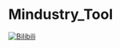 # Mindustry_Tool
[![Bilibili](https://img.shields.io/badge/dynamic/json?color=0DA3D5&style=flat-square&label=Bilibili&logo=bilibili&query=%24.data.subsInEachSource.bilibili&suffix=%20%E7%B2%89%E4%B8%9D&url=https%3A%2F%2Fapi.spencerwoo.com%2Fsubstats%2F%3Fsource%3Dbilibili%26queryKey%3D387063165)](https://space.bilibili.com/387063165)
